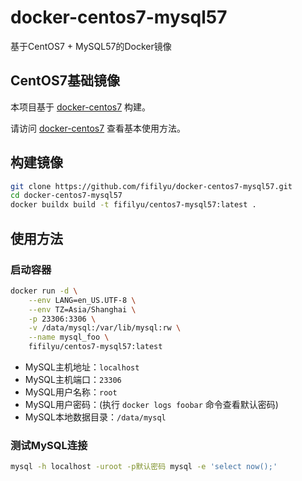 # docker-centos7-mysql57

基于CentOS7 + MySQL57的Docker镜像

## CentOS7基础镜像

本项目基于 [docker-centos7](https://github.com/fifilyu/docker-centos7) 构建。

请访问 [docker-centos7](https://github.com/fifilyu/docker-centos7) 查看基本使用方法。

## 构建镜像

```bash
git clone https://github.com/fifilyu/docker-centos7-mysql57.git
cd docker-centos7-mysql57
docker buildx build -t fifilyu/centos7-mysql57:latest .
```

## 使用方法

### 启动容器

```bash
docker run -d \
    --env LANG=en_US.UTF-8 \
    --env TZ=Asia/Shanghai \
    -p 23306:3306 \
    -v /data/mysql:/var/lib/mysql:rw \
    --name mysql_foo \
    fifilyu/centos7-mysql57:latest
```

* MySQL主机地址：`localhost`
* MySQL主机端口：`23306`
* MySQL用户名称：`root`
* MySQL用户密码：(执行 `docker logs foobar` 命令查看默认密码)
* MySQL本地数据目录：`/data/mysql`

### 测试MySQL连接

```bash
mysql -h localhost -uroot -p默认密码 mysql -e 'select now();'
```